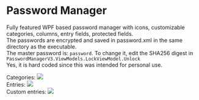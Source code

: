 # Password Manager
Fully featured WPF based password manager with icons, customizable categories, columns, entry fields, protected fields.  
The passwords are encrypted and saved in password.xml in the same directory as the executable.  
The master password is: `password`. To change it, edit the SHA256 digest in `PasswordManagerV3.ViewModels.LockViewModel.Unlock`  
Yes, it is hard coded since this was intended for personal use.  

Categories:
![](https://i.imgur.com/eXOrl3P.png)  
Entries:
![](https://i.imgur.com/0IgEi5a.png)  
Custom entries:
![](https://i.imgur.com/i8AbCzY.png)  